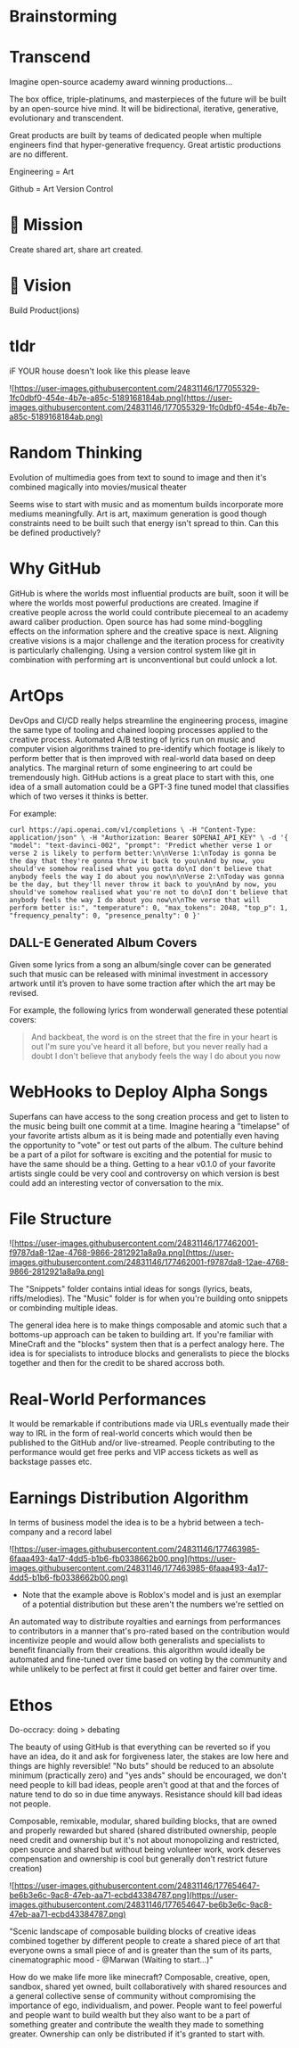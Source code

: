 # Brainstorming

# **Transcend**

Imagine open-source academy award winning productions...

The box office, triple-platinums, and masterpieces of the future will be built by an open-source hive mind. It will be bidirectional, iterative, generative, evolutionary and transcendent.

Great products are built by teams of dedicated people when multiple engineers find that hyper-generative frequency. Great artistic productions are no different.

Engineering = Art

Github = Art Version Control

# **🧭 Mission**

Create shared art, share art created.

# **🔭 Vision**

Build Product(ions)

# **tldr**

iF YOUR house doesn't look like this please leave

![https://user-images.githubusercontent.com/24831146/177055329-1fc0dbf0-454e-4b7e-a85c-5189168184ab.png](https://user-images.githubusercontent.com/24831146/177055329-1fc0dbf0-454e-4b7e-a85c-5189168184ab.png)

# **Random Thinking**

Evolution of multimedia goes from text to sound to image and then it's combined magically into movies/musical theater

Seems wise to start with music and as momentum builds incorporate more mediums meaningfully. Art is art, maximum generation is good though constraints need to be built such that energy isn't spread to thin. Can this be defined productively?

# **Why GitHub**

GitHub is where the worlds most influential products are built, soon it will be where the worlds most powerful productions are created. Imagine if creative people across the world could contribute piecemeal to an academy award caliber production. Open source has had some mind-boggling effects on the information sphere and the creative space is next. Aligning creative visions is a major challenge and the iteration process for creativity is particularly challenging. Using a version control system like git in combination with performing art is unconventional but could unlock a lot.

# **ArtOps**

DevOps and CI/CD really helps streamline the engineering process, imagine the same type of tooling and chained looping processes applied to the creative process. Automated A/B testing of lyrics run on music and computer vision algorithms trained to pre-identify which footage is likely to perform better that is then improved with real-world data based on deep analytics. The marginal return of some engineering to art could be tremendously high. GitHub actions is a great place to start with this, one idea of a small automation could be a GPT-3 fine tuned model that classifies which of two verses it thinks is better.

For example:

`curl https://api.openai.com/v1/completions \
  -H "Content-Type: application/json" \
  -H "Authorization: Bearer $OPENAI_API_KEY" \
  -d '{
  "model": "text-davinci-002",
  "prompt": "Predict whether verse 1 or verse 2 is likely to perform better:\n\nVerse 1:\nToday is gonna be the day that they're gonna throw it back to you\nAnd by now, you should've somehow realised what you gotta do\nI don't believe that anybody feels the way I do about you now\n\nVerse 2:\nToday was gonna be the day, but they'll never throw it back to you\nAnd by now, you should've somehow realised what you're not to do\nI don't believe that anybody feels the way I do about you now\n\nThe verse that will perform better is:",
  "temperature": 0,
  "max_tokens": 2048,
  "top_p": 1,
  "frequency_penalty": 0,
  "presence_penalty": 0
}'`

## **DALL-E Generated Album Covers**

Given some lyrics from a song an album/single cover can be generated such that music can be released with minimal investment in accessory artwork until it’s proven to have some traction after which the art may be revised.

For example, the following lyrics from wonderwall generated these potential covers:

> And backbeat, the word is on the street that the fire in your heart is out I'm sure you've heard it all before, but you never really had a doubt I don't believe that anybody feels the way I do about you now
> 

# **WebHooks to Deploy Alpha Songs**

Superfans can have access to the song creation process and get to listen to the music being built one commit at a time. Imagine hearing a "timelapse" of your favorite artists album as it is being made and potentially even having the opportunity to "vote" or test out parts of the album. The culture behind be a part of a pilot for software is exciting and the potential for music to have the same should be a thing. Getting to a hear v0.1.0 of your favorite artists single could be very cool and controversy on which version is best could add an interesting vector of conversation to the mix.

# **File Structure**

![https://user-images.githubusercontent.com/24831146/177462001-f9787da8-12ae-4768-9866-2812921a8a9a.png](https://user-images.githubusercontent.com/24831146/177462001-f9787da8-12ae-4768-9866-2812921a8a9a.png)

The "Snippets" folder contains intial ideas for songs (lyrics, beats, riffs/melodies). The "Music" folder is for when you're building onto snippets or combinding multiple ideas.

The general idea here is to make things composable and atomic such that a bottoms-up approach can be taken to building art. If you're familiar with MineCraft and the "blocks" system then that is a perfect analogy here. The idea is for specialists to introduce blocks and generalists to piece the blocks together and then for the credit to be shared accross both.

# **Real-World Performances**

It would be remarkable if contributions made via URLs eventually made their way to IRL in the form of real-world concerts which would then be published to the GitHub and/or live-streamed. People contributing to the performance would get free perks and VIP access tickets as well as backstage passes etc.

# **Earnings Distribution Algorithm**

In terms of business model the idea is to be a hybrid between a tech-company and a record label

![https://user-images.githubusercontent.com/24831146/177463985-6faaa493-4a17-4dd5-b1b6-fb0338662b00.png](https://user-images.githubusercontent.com/24831146/177463985-6faaa493-4a17-4dd5-b1b6-fb0338662b00.png)

- Note that the example above is Roblox's model and is just an exemplar of a potential distribution but these aren't the numbers we're settled on

An automated way to distribute royalties and earnings from performances to contributors in a manner that's pro-rated based on the contribution would incentivize people and would allow both generalists and specialists to benefit financially from their creations. this algorithm would ideally be automated and fine-tuned over time based on voting by the community and while unlikely to be perfect at first it could get better and fairer over time.

# **Ethos**

Do-occracy: doing > debating

The beauty of using GitHub is that everything can be reverted so if you have an idea, do it and ask for forgiveness later, the stakes are low here and things are highly reversible! "No buts" should be reduced to an absolute minimum (practically zero) and "yes ands" should be encouraged, we don't need people to kill bad ideas, people aren't good at that and the forces of nature tend to do so in due time anyways. Resistance should kill bad ideas not people.

Composable, remixable, modular, shared building blocks, that are owned and properly rewarded but shared (shared distributed ownership, people need credit and ownership but it's not about monopolizing and restricted, open source and shared but without being volunteer work, work deserves compensation and ownership is cool but generally don't restrict future creation)

![https://user-images.githubusercontent.com/24831146/177654647-be6b3e6c-9ac8-47eb-aa71-ecbd43384787.png](https://user-images.githubusercontent.com/24831146/177654647-be6b3e6c-9ac8-47eb-aa71-ecbd43384787.png)

"Scenic landscape of composable building blocks of creative ideas combined together by different people to create a shared piece of art that everyone owns a small piece of and is greater than the sum of its parts, cinematographic mood - @Marwan (Waiting to start...)"

How do we make life more like minecraft? Composable, creative, open, sandbox, shared yet owned, built collaboratively with shared resources and a general collective sense of community without compromising the importance of ego, individualism, and power. People want to feel powerful and people want to build wealth but they also want to be a part of something greater and contribute the wealth they made to something greater. Ownership can only be distributed if it's granted to start with.